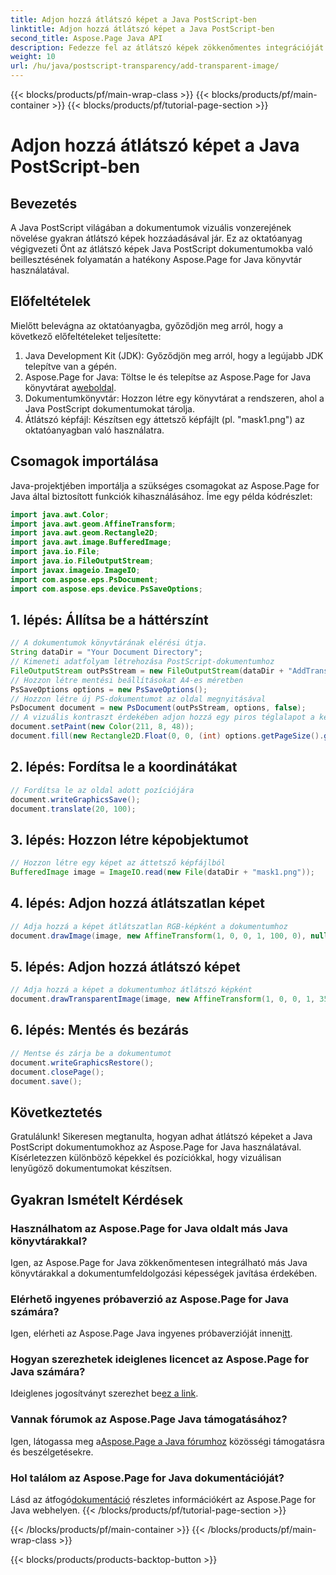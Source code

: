 ```yaml
---
title: Adjon hozzá átlátszó képet a Java PostScript-ben
linktitle: Adjon hozzá átlátszó képet a Java PostScript-ben
second_title: Aspose.Page Java API
description: Fedezze fel az átlátszó képek zökkenőmentes integrációját a Java PostScript dokumentumokba az Aspose.Page for Java segítségével. Emelje fel a dokumentum vizualizációját könnyedén.
weight: 10
url: /hu/java/postscript-transparency/add-transparent-image/
---
```


{{< blocks/products/pf/main-wrap-class >}}
{{< blocks/products/pf/main-container >}}
{{< blocks/products/pf/tutorial-page-section >}}

# Adjon hozzá átlátszó képet a Java PostScript-ben

## Bevezetés
A Java PostScript világában a dokumentumok vizuális vonzerejének növelése gyakran átlátszó képek hozzáadásával jár. Ez az oktatóanyag végigvezeti Önt az átlátszó képek Java PostScript dokumentumokba való beillesztésének folyamatán a hatékony Aspose.Page for Java könyvtár használatával.
## Előfeltételek
Mielőtt belevágna az oktatóanyagba, győződjön meg arról, hogy a következő előfeltételeket teljesítette:
1. Java Development Kit (JDK): Győződjön meg arról, hogy a legújabb JDK telepítve van a gépén.
2.  Aspose.Page for Java: Töltse le és telepítse az Aspose.Page for Java könyvtárat a[weboldal](https://releases.aspose.com/page/java/).
3. Dokumentumkönyvtár: Hozzon létre egy könyvtárat a rendszeren, ahol a Java PostScript dokumentumokat tárolja.
4. Átlátszó képfájl: Készítsen egy áttetsző képfájlt (pl. "mask1.png") az oktatóanyagban való használatra.
## Csomagok importálása
Java-projektjében importálja a szükséges csomagokat az Aspose.Page for Java által biztosított funkciók kihasználásához. Íme egy példa kódrészlet:
```java
import java.awt.Color;
import java.awt.geom.AffineTransform;
import java.awt.geom.Rectangle2D;
import java.awt.image.BufferedImage;
import java.io.File;
import java.io.FileOutputStream;
import javax.imageio.ImageIO;
import com.aspose.eps.PsDocument;
import com.aspose.eps.device.PsSaveOptions;
```
## 1. lépés: Állítsa be a háttérszínt
```java
// A dokumentumok könyvtárának elérési útja.
String dataDir = "Your Document Directory";
// Kimeneti adatfolyam létrehozása PostScript-dokumentumhoz
FileOutputStream outPsStream = new FileOutputStream(dataDir + "AddTransparentImage_outPS.ps");
// Hozzon létre mentési beállításokat A4-es méretben
PsSaveOptions options = new PsSaveOptions();
// Hozzon létre új PS-dokumentumot az oldal megnyitásával
PsDocument document = new PsDocument(outPsStream, options, false);
// A vizuális kontraszt érdekében adjon hozzá egy piros téglalapot a képek alá
document.setPaint(new Color(211, 8, 48));
document.fill(new Rectangle2D.Float(0, 0, (int) options.getPageSize().getWidth(), 300));
```
## 2. lépés: Fordítsa le a koordinátákat
```java
// Fordítsa le az oldal adott pozíciójára
document.writeGraphicsSave();
document.translate(20, 100);
```
## 3. lépés: Hozzon létre képobjektumot
```java
// Hozzon létre egy képet az áttetsző képfájlból
BufferedImage image = ImageIO.read(new File(dataDir + "mask1.png"));
```
## 4. lépés: Adjon hozzá átlátszatlan képet
```java
// Adja hozzá a képet átlátszatlan RGB-képként a dokumentumhoz
document.drawImage(image, new AffineTransform(1, 0, 0, 1, 100, 0), null);
```
## 5. lépés: Adjon hozzá átlátszó képet
```java
// Adja hozzá a képet a dokumentumhoz átlátszó képként
document.drawTransparentImage(image, new AffineTransform(1, 0, 0, 1, 350, 0), 255);
```
## 6. lépés: Mentés és bezárás
```java
// Mentse és zárja be a dokumentumot
document.writeGraphicsRestore();
document.closePage();
document.save();
```
## Következtetés
Gratulálunk! Sikeresen megtanulta, hogyan adhat átlátszó képeket a Java PostScript dokumentumokhoz az Aspose.Page for Java használatával. Kísérletezzen különböző képekkel és pozíciókkal, hogy vizuálisan lenyűgöző dokumentumokat készítsen.
## Gyakran Ismételt Kérdések
### Használhatom az Aspose.Page for Java oldalt más Java könyvtárakkal?
Igen, az Aspose.Page for Java zökkenőmentesen integrálható más Java könyvtárakkal a dokumentumfeldolgozási képességek javítása érdekében.
### Elérhető ingyenes próbaverzió az Aspose.Page for Java számára?
 Igen, elérheti az Aspose.Page Java ingyenes próbaverzióját innen[itt](https://releases.aspose.com/).
### Hogyan szerezhetek ideiglenes licencet az Aspose.Page for Java számára?
 Ideiglenes jogosítványt szerezhet be[ez a link](https://purchase.aspose.com/temporary-license/).
### Vannak fórumok az Aspose.Page Java támogatásához?
 Igen, látogassa meg a[Aspose.Page a Java fórumhoz](https://forum.aspose.com/c/page/39) közösségi támogatásra és beszélgetésekre.
### Hol találom az Aspose.Page for Java dokumentációját?
 Lásd az átfogó[dokumentáció](https://reference.aspose.com/page/java/) részletes információkért az Aspose.Page for Java webhelyen.
{{< /blocks/products/pf/tutorial-page-section >}}

{{< /blocks/products/pf/main-container >}}
{{< /blocks/products/pf/main-wrap-class >}}

{{< blocks/products/products-backtop-button >}}
